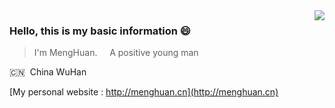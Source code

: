 <!-- 此github-readme-stats.vercel.app效果 欠佳 -->
<!--![DivinerMH's github stats](https://github-readme-stats.vercel.app/api?username=DivinerMH&show_icons=true&theme=radical)-->

<img align="right" src="https://github-readme-stats.vercel.app/api?username=DivinerMH&show_icons=true&hide_title=true">

<!-- 此为左侧的基础信息介绍 -->
### Hello, this is my basic information 😄
> I'm MengHuan.  &nbsp;&nbsp;&nbsp;  A positive young man

🇨🇳 &nbsp;China WuHan

[My personal website : http://menghuan.cn](http://menghuan.cn)

<!--
https://github-readme-stats.vercel.app/api?username=DivinerMH&show_icons=true&theme=radical

---
![Top Langs](https://github-readme-stats.vercel.app/api/top-langs/?username=DivinerMH&layout=compact)
-->

<!--
**DivinerMH/DivinerMH** is a ✨ _special_ ✨ repository because its `README.md` (this file) appears on your GitHub profile.
https://github-readme-stats.vercel.app/api/top-langs/?username=DivinerMH&layout=compact
Here are some ideas to get you started:

- 🔭 I’m currently working on ...
- 🌱 I’m currently learning ...
- 👯 I’m looking to collaborate on ...
- 🤔 I’m looking for help with ...
- 💬 Ask me about ...
- 📫 How to reach me: ...
- 😄 Pronouns: ...
- ⚡ Fun fact: ...
-->
